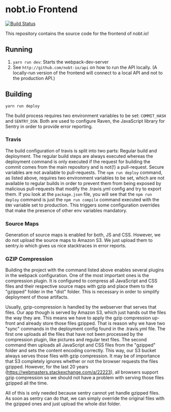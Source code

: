 # nobt.io Frontend

[![Build Status](https://travis-ci.org/nobt-io/frontend.svg?branch=master)](https://travis-ci.org/nobt-io/frontend)

This repository contains the source code for the frontend of nobt.io!

## Running

1. `yarn run dev`: Starts the webpack-dev-server
2. See `http://github.com/nobt-io/api` on how to run the API locally. (A locally-run version of the frontend will connect to a local API and not to the production API.)

## Building

`yarn run deploy`

The build process requires two environment variables to be set: `COMMIT_HASH` and `SENTRY_DSN`. Both are used to configure Raven, the JavaScript library for Sentry in order to provide error reporting.

### Travis

The build configuration of travis is split into two parts: Regular build and deployment. The regular build steps are always executed whereas the deployment command is only executed if the request for building the commit comes from the main repository and is not(!) a pull-request. Secure variables are not available to pull-requests. The `npm run deploy` command, as listed above, requires two environment variables to be set, which are not available to regular builds in order to prevent them from being exposed by malicious pull-requests that modify the .travis.yml config and try to export them. If you look at the `package.json` file, you will see that the `npm run deploy` command is just the `npm run compile` command executed with the `ENV` variable set to production. This triggers some configuration overrides that make the presence of other env variables mandatory.

### Source Maps

Generation of source maps is enabled for both, JS and CSS. However, we do not upload the source maps to Amazon S3. We just upload them to sentry.io which gives us nice stacktraces in error reports.

### GZIP Compression

Building the project with the command listed above enables several plugins in the webpack configuration. One of the most important ones is the compression plugin. It is configured to compress all JavaScript and CSS files and their respective source maps with gzip and place them to the "gzipped" folder in the "dist" folder. This is necessary in order to simplify deployment of those artifacts.

Usually, gzip-compression is handled by the webserver that serves that files. Our app though is served by Amazon S3, which just hands out the files the way they are. This means we have to apply the gzip compression up-front and already store those files gzipped. That is reason why we have two "sync" commands in the deployment config found in the .travis.yml file. The first one uploads all the files that have not been processed by the compression plugin, like pictures and regular text files. The second command then uploads all JavaScript and CSS files from the "gzipped" folder and sets the content encoding correctly. This way, our S3 bucket always serves those files with gzip compression. It may be of importance that S3 completely ignores whether or not the browser requests the files gzipped. However, for the last 20 years (https://webmasters.stackexchange.com/a/22223), all browsers support gzip compression so we should not have a problem with serving those files gzipped all the time.

All of this is only needed because sentry cannot yet handle gzipped files. As soon as sentry can do that, we can simply override the original files with the gzipped ones and just upload the whole dist folder.